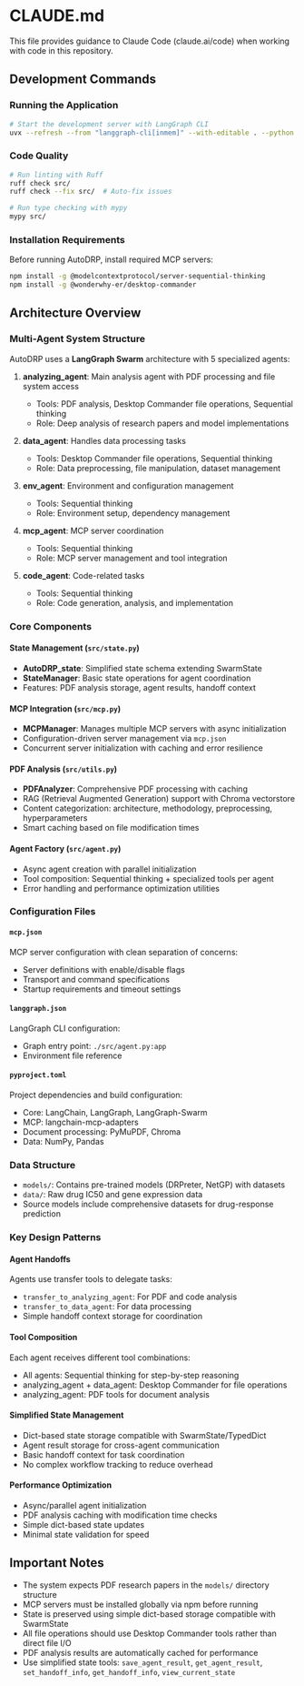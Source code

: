 # CLAUDE.md

This file provides guidance to Claude Code (claude.ai/code) when working with code in this repository.

## Development Commands

### Running the Application
```bash
# Start the development server with LangGraph CLI
uvx --refresh --from "langgraph-cli[inmem]" --with-editable . --python 3.11 langgraph dev
```

### Code Quality
```bash
# Run linting with Ruff
ruff check src/
ruff check --fix src/  # Auto-fix issues

# Run type checking with mypy
mypy src/
```

### Installation Requirements
Before running AutoDRP, install required MCP servers:
```bash
npm install -g @modelcontextprotocol/server-sequential-thinking
npm install -g @wonderwhy-er/desktop-commander
```

## Architecture Overview

### Multi-Agent System Structure
AutoDRP uses a **LangGraph Swarm** architecture with 5 specialized agents:

1. **analyzing_agent**: Main analysis agent with PDF processing and file system access
   - Tools: PDF analysis, Desktop Commander file operations, Sequential thinking
   - Role: Deep analysis of research papers and model implementations

2. **data_agent**: Handles data processing tasks
   - Tools: Desktop Commander file operations, Sequential thinking  
   - Role: Data preprocessing, file manipulation, dataset management

3. **env_agent**: Environment and configuration management
   - Tools: Sequential thinking
   - Role: Environment setup, dependency management

4. **mcp_agent**: MCP server coordination
   - Tools: Sequential thinking
   - Role: MCP server management and tool integration

5. **code_agent**: Code-related tasks
   - Tools: Sequential thinking
   - Role: Code generation, analysis, and implementation

### Core Components

#### State Management (`src/state.py`)
- **AutoDRP_state**: Simplified state schema extending SwarmState
- **StateManager**: Basic state operations for agent coordination
- Features: PDF analysis storage, agent results, handoff context

#### MCP Integration (`src/mcp.py`)
- **MCPManager**: Manages multiple MCP servers with async initialization
- Configuration-driven server management via `mcp.json`
- Concurrent server initialization with caching and error resilience

#### PDF Analysis (`src/utils.py`)
- **PDFAnalyzer**: Comprehensive PDF processing with caching
- RAG (Retrieval Augmented Generation) support with Chroma vectorstore
- Content categorization: architecture, methodology, preprocessing, hyperparameters
- Smart caching based on file modification times

#### Agent Factory (`src/agent.py`)
- Async agent creation with parallel initialization
- Tool composition: Sequential thinking + specialized tools per agent
- Error handling and performance optimization utilities

### Configuration Files

#### `mcp.json`
MCP server configuration with clean separation of concerns:
- Server definitions with enable/disable flags
- Transport and command specifications
- Startup requirements and timeout settings

#### `langgraph.json`
LangGraph CLI configuration:
- Graph entry point: `./src/agent.py:app`
- Environment file reference

#### `pyproject.toml`
Project dependencies and build configuration:
- Core: LangChain, LangGraph, LangGraph-Swarm
- MCP: langchain-mcp-adapters
- Document processing: PyMuPDF, Chroma
- Data: NumPy, Pandas

### Data Structure
- `models/`: Contains pre-trained models (DRPreter, NetGP) with datasets
- `data/`: Raw drug IC50 and gene expression data
- Source models include comprehensive datasets for drug-response prediction

### Key Design Patterns

#### Agent Handoffs
Agents use transfer tools to delegate tasks:
- `transfer_to_analyzing_agent`: For PDF and code analysis
- `transfer_to_data_agent`: For data processing
- Simple handoff context storage for coordination

#### Tool Composition
Each agent receives different tool combinations:
- All agents: Sequential thinking for step-by-step reasoning
- analyzing_agent + data_agent: Desktop Commander for file operations
- analyzing_agent: PDF tools for document analysis

#### Simplified State Management
- Dict-based state storage compatible with SwarmState/TypedDict
- Agent result storage for cross-agent communication
- Basic handoff context for task coordination
- No complex workflow tracking to reduce overhead

#### Performance Optimization
- Async/parallel agent initialization
- PDF analysis caching with modification time checks
- Simple dict-based state updates
- Minimal state validation for speed

## Important Notes

- The system expects PDF research papers in the `models/` directory structure
- MCP servers must be installed globally via npm before running
- State is preserved using simple dict-based storage compatible with SwarmState
- All file operations should use Desktop Commander tools rather than direct file I/O  
- PDF analysis results are automatically cached for performance
- Use simplified state tools: `save_agent_result`, `get_agent_result`, `set_handoff_info`, `get_handoff_info`, `view_current_state`